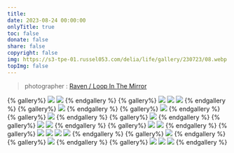 ```yaml
---
title: 
date: 2023-08-24 00:00:00
onlyTitle: true
toc: false
donate: false
share: false
copyright: false
img: https://s3-tpe-01.russel053.com/delia/life/gallery/230723/08.webp
topImg: false
---
```


> photographer : [Raven / Loop In The Mirror](https://www.facebook.com/loopinthemirror)

{% gallery%}
![](https://s3-tpe-01.russel053.com/delia/life/gallery/230723/01.webp)
![](https://s3-tpe-01.russel053.com/delia/life/gallery/230723/02.webp)
{% endgallery %}
{% gallery%}
![](https://s3-tpe-01.russel053.com/delia/life/gallery/230723/03.webp)
![](https://s3-tpe-01.russel053.com/delia/life/gallery/230723/04.webp)
![](https://s3-tpe-01.russel053.com/delia/life/gallery/230723/05.webp)
{% endgallery %}
{% gallery%}
![](https://s3-tpe-01.russel053.com/delia/life/gallery/230723/06.webp)
{% endgallery %}
{% gallery%}
![](https://s3-tpe-01.russel053.com/delia/life/gallery/230723/07.webp)
{% endgallery %}
{% gallery%}
![](https://s3-tpe-01.russel053.com/delia/life/gallery/230723/08.webp)
{% endgallery %}
{% gallery%}
![](https://s3-tpe-01.russel053.com/delia/life/gallery/230723/09.webp)
{% endgallery %}
{% gallery%}
![](https://s3-tpe-01.russel053.com/delia/life/gallery/230723/10.webp)
![](https://s3-tpe-01.russel053.com/delia/life/gallery/230723/11.webp)
{% endgallery %}
{% gallery%}
![](https://s3-tpe-01.russel053.com/delia/life/gallery/230723/12.webp)
![](https://s3-tpe-01.russel053.com/delia/life/gallery/230723/13.webp)
{% endgallery %}
{% gallery%}
![](https://s3-tpe-01.russel053.com/delia/life/gallery/230723/14.webp)
![](https://s3-tpe-01.russel053.com/delia/life/gallery/230723/15.webp)
![](https://s3-tpe-01.russel053.com/delia/life/gallery/230723/17.webp)
![](https://s3-tpe-01.russel053.com/delia/life/gallery/230723/18.webp)
{% endgallery %}
{% gallery%}
![](https://s3-tpe-01.russel053.com/delia/life/gallery/230723/16.webp)
{% endgallery %}
{% gallery%}
![](https://s3-tpe-01.russel053.com/delia/life/gallery/230723/19.webp)
{% endgallery %}
{% gallery%}
![](https://s3-tpe-01.russel053.com/delia/life/gallery/230723/20.webp)
![](https://s3-tpe-01.russel053.com/delia/life/gallery/230723/21.webp)
![](https://s3-tpe-01.russel053.com/delia/life/gallery/230723/22.webp)
{% endgallery %}
